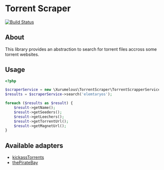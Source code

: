 Torrent Scraper
===============

[![Build Status](https://travis-ci.org/xurumelous/torrent-scraper.svg?branch=master)](https://travis-ci.org/xurumelous/torrent-scraper)

## About
This library provides an abstraction to search for torrent files accross some torrent websites.

## Usage
```php
<?php

$scraperService = new \Xurumelous\TorrentScraper\TorrentScrapperService('kickassTorrents');
$results = $scraperService->search('elemtaryos');

foreach ($results as $result) {
	$result->getName();
    $result->getSeeders();
    $result->getLeechers();
    $result->getTorrentUrl();
    $result->getMagnetUrl();
}
```

## Available adapters
* [kickassTorrents](http://kickass.to)
* [thePirateBay](http://thepiratebay.se)
